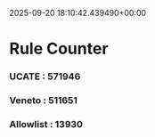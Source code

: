 2025-09-20 18:10:42.439490+00:00
# Rule Counter 
 ### UCATE : 571946

 ### Veneto : 511651

 ### Allowlist : 13930